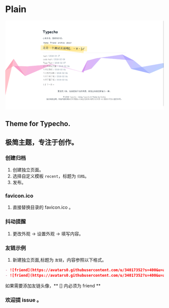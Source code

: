 # Plain
![view](./screenshot.png)
## Theme for Typecho.
## 极简主题，专注于创作。

### 创建归档

1. 创建独立页面。
2. 选择自定义模板 ```recent```，标题为 ```归档```。
3. 发布。

### favicon.ico

1. 直接替换目录的 favicon.ico 。

### 抖动提醒

1. 更改外观 -> 设置外观 -> 填写内容。

### 友链示例

1. 新建独立页面,标题为 ```友链```，内容参照以下格式。

```markdown
- ![friend](https://avatars0.githubusercontent.com/u/34017352?s=400&u=a06f4ca3cebd399527f469c9ce1c9d5486b0a406&v=4)[Google](https://Google.com)
- ![friend](https://avatars0.githubusercontent.com/u/34017352?s=400&u=a06f4ca3cebd399527f469c9ce1c9d5486b0a406&v=4)[Godme: 无非是一个不可知的背负](https://www.runtua.cn)
```
如果需要添加友链头像，** [] 内必须为 friend **

### 欢迎提 issue 。
